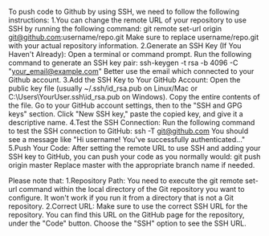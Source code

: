 To push code to Github by using SSH, we need to follow the following instructions:
1.You can change the remote URL of your repository to use SSH by running the following command: git remote set-url origin git@github.com:username/repo.git
 Make sure to replace username/repo.git with your actual repository information.
2.Generate an SSH Key (If You Haven't Already):
Open a terminal or command prompt.
Run the following command to generate an SSH key pair: ssh-keygen -t rsa -b 4096 -C "your_email@example.com"
 Better use the email which connected to your Github account.
3.Add the SSH Key to Your GitHub Account:
  Open the public key file (usually ~/.ssh/id_rsa.pub on Linux/Mac or C:\Users\YourUser\.ssh\id_rsa.pub on Windows).
  Copy the entire contents of the file.
  Go to your GitHub account settings, then to the "SSH and GPG keys" section.
  Click "New SSH key," paste the copied key, and give it a descriptive name.
4.Test the SSH Connection:
Run the following command to test the SSH connection to GitHub: ssh -T git@github.com
You should see a message like "Hi username! You've successfully authenticated..."
5.Push Your Code:
After setting the remote URL to use SSH and adding your SSH key to GitHub, you can push your code as you normally would: git push origin master
  Replace master with the appropriate branch name if needed.

Please note that:
1.Repository Path: You need to execute the git remote set-url command within the local directory of the Git repository you want to configure. It won't work if you run it from a directory that is not a Git repository.
2.Correct URL: Make sure to use the correct SSH URL for the repository. You can find this URL on the GitHub page for the repository, under the "Code" button. Choose the "SSH" option to see the SSH URL.
